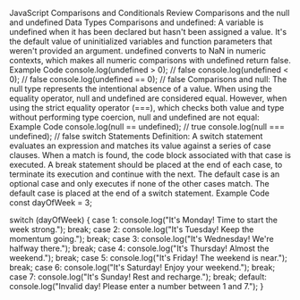 <!-- @format -->

JavaScript Comparisons and Conditionals Review
Comparisons and the null and undefined Data Types
Comparisons and undefined: A variable is undefined when it has been declared but hasn't been assigned a value. It's the default value of uninitialized variables and function parameters that weren't provided an argument. undefined converts to NaN in numeric contexts, which makes all numeric comparisons with undefined return false.
Example Code
console.log(undefined > 0); // false
console.log(undefined < 0); // false
console.log(undefined == 0); // false
Comparisons and null: The null type represents the intentional absence of a value. When using the equality operator, null and undefined are considered equal. However, when using the strict equality operator (===), which checks both value and type without performing type coercion, null and undefined are not equal:
Example Code
console.log(null == undefined); // true
console.log(null === undefined); // false
switch Statements
Definition: A switch statement evaluates an expression and matches its value against a series of case clauses. When a match is found, the code block associated with that case is executed. A break statement should be placed at the end of each case, to terminate its execution and continue with the next. The default case is an optional case and only executes if none of the other cases match. The default case is placed at the end of a switch statement.
Example Code
const dayOfWeek = 3;

switch (dayOfWeek) {
case 1:
console.log("It's Monday! Time to start the week strong.");
break;
case 2:
console.log("It's Tuesday! Keep the momentum going.");
break;
case 3:
console.log("It's Wednesday! We're halfway there.");
break;
case 4:
console.log("It's Thursday! Almost the weekend.");
break;
case 5:
console.log("It's Friday! The weekend is near.");
break;
case 6:
console.log("It's Saturday! Enjoy your weekend.");
break;
case 7:
console.log("It's Sunday! Rest and recharge.");
break;
default:
console.log("Invalid day! Please enter a number between 1 and 7.");
}
